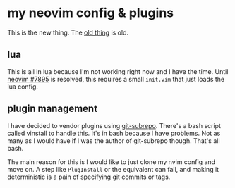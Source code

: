 # my neovim config & plugins

This is the new thing. The [old thing][dotfiles-vim] is old.

[dotfiles-vim]: https://github.com/kamalmarhubi/dotfiles-vim

## lua

This is all in lua because I'm not working right now and I have the time. Until
[neovim #7895][issue-init.lua] is resolved, this requires a small `init.vim`
that just loads the lua config.

[issue-init.lua]: https://github.com/neovim/neovim/issues/7895

## plugin management

I have decided to vendor plugins using [git-subrepo]. There's a bash script
called vinstall to handle this. It's in bash because I have problems. Not as
many as I would have if I was the author of git-subrepo though. That's all
bash.

The main reason for this is I would like to just clone my nvim config and move
on. A step like `PlugInstall` or the equivalent can fail, and making it
deterministic is a pain of specifying git commits or tags.

[git-subrepo]: https://github.com/ingydotnet/git-subrepo
